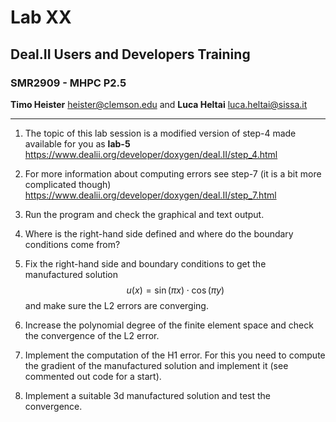 #  Lab XX
## Deal.II Users and Developers Training 
### SMR2909 - MHPC P2.5

**Timo Heister** <heister@clemson.edu> 
and
**Luca Heltai** <luca.heltai@sissa.it>

* * * * *

1.  The topic of this lab session is a modified version of step-4 made
    available for you as **lab-5**\
    <https://www.dealii.org/developer/doxygen/deal.II/step_4.html>

2.  For more information about computing errors see step-7 (it is a bit
    more complicated though)\
    <https://www.dealii.org/developer/doxygen/deal.II/step_7.html>

3.  Run the program and check the graphical and text output.

4.  Where is the right-hand side defined and where do the boundary
    conditions come from?

5.  Fix the right-hand side and boundary conditions to get the
    manufactured solution $$u(x) = \sin(\pi x )\cdot\cos(\pi y)$$ and
    make sure the L2 errors are converging.

6.  Increase the polynomial degree of the finite element space and check
    the convergence of the L2 error.

7.  Implement the computation of the H1 error. For this you need to
    compute the gradient of the manufactured solution and implement it
    (see commented out code for a start).

8.  Implement a suitable 3d manufactured solution and test the
    convergence.


